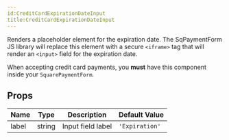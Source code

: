 ```yaml
---
id:CreditCardExpirationDateInput
title:CreditCardExpirationDateInput
---
```

Renders a placeholder element for the expiration date. The SqPaymentForm JS library will replace this
element with a secure `<iframe>` tag that will render an `<input>` field for the expiration date.

When accepting credit card payments, you **must** have this component inside your `SquarePaymentForm`.
## Props
|Name|Type|Description|Default Value|
|---|---|---|---|
|label|string|Input field label|`'Expiration'`|